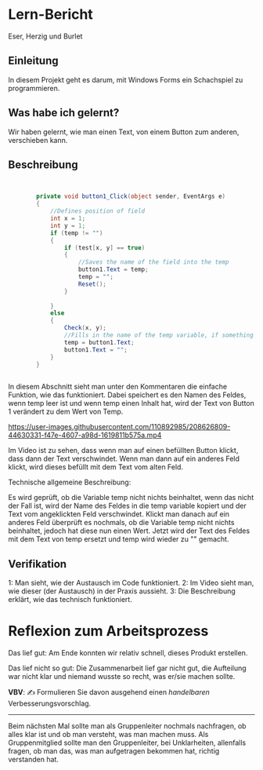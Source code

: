 # Lern-Bericht

Eser, Herzig und Burlet

## Einleitung

In diesem Projekt geht es darum, mit Windows Forms ein Schachspiel zu programmieren.

## Was habe ich gelernt?

Wir haben gelernt, wie man einen Text, von einem Button zum anderen, verschieben kann.

## Beschreibung

```csharp


        private void button1_Click(object sender, EventArgs e)
        {
            //Defines position of field
            int x = 1;
            int y = 1;
            if (temp != "")
            {
                if (test[x, y] == true)
                {
                    //Saves the name of the field into the temp
                    button1.Text = temp;
                    temp = "";
                    Reset();
                }
                
            }
            else
            {
                Check(x, y);
                //Fills in the name of the temp variable, if something is in it.
                temp = button1.Text;
                button1.Text = "";
            }
        }
            
```
In diesem Abschnitt sieht man unter den Kommentaren die einfache Funktion, wie das funktioniert.
Dabei speichert es den Namen des Feldes, wenn temp leer ist und wenn temp einen Inhalt hat, wird der Text von Button 1 verändert zu dem Wert von Temp.



https://user-images.githubusercontent.com/110892985/208626809-44630331-f47e-4607-a98d-1619811b575a.mp4

Im Video ist zu sehen, dass wenn man auf einen befüllten Button klickt, dass dann der Text verschwindet. 
Wenn man dann auf ein anderes Feld klickt, wird dieses befüllt mit dem Text vom alten Feld.


Technische allgemeine Beschreibung:

Es wird geprüft, ob die Variable temp nicht nichts beinhaltet, 
wenn das nicht der Fall ist, wird der Name des Feldes in die temp variable kopiert und der Text vom angeklickten Feld verschwindet.
Klickt man danach auf ein anderes Feld überprüft es nochmals, ob die Variable temp nicht nichts beinhaltet, jedoch hat diese nun einen Wert.
Jetzt wird der Text des Feldes mit dem Text von temp ersetzt und temp wird wieder zu "" gemacht.

## Verifikation

1: Man sieht, wie der Austausch im Code funktioniert.
2: Im Video sieht man, wie dieser (der Austausch) in der Praxis aussieht.
3: Die Beschreibung erklärt, wie das technisch funktioniert.

# Reflexion zum Arbeitsprozess
Das lief gut:
Am Ende konnten wir relativ schnell, dieses Produkt erstellen.

Das lief nicht so gut:
Die Zusammenarbeit lief gar nicht gut, die Aufteilung war nicht klar und niemand wusste so recht, was er/sie machen sollte.

**VBV**: ✍️ Formulieren Sie davon ausgehend einen *handelbaren* Verbesserungsvorschlag.
****
Beim nächsten Mal sollte man als Gruppenleiter nochmals nachfragen, ob alles klar ist und ob man versteht, was man machen muss.
Als Gruppenmitglied sollte man den Gruppenleiter, bei Unklarheiten, allenfalls fragen, ob man das, was man aufgetragen bekommen hat, richtig verstanden hat.

